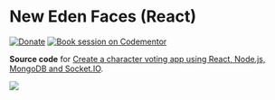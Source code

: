 # New Eden Faces (React)

[![Donate](https://img.shields.io/badge/paypal-donate-blue.svg)](https://paypal.me/sahat) [![Book session on Codementor](https://cdn.codementor.io/badges/book_session_github.svg)](https://www.codementor.io/sahatyalkabov?utm_source=github&utm_medium=button&utm_term=sahatyalkabov&utm_campaign=github)

**Source code** for [
Create a character voting app using React, Node.js, MongoDB and Socket.IO](http://sahatyalkabov.com/create-a-character-voting-app-using-react-nodejs-mongodb-and-socketio/).

![](https://lh3.googleusercontent.com/bTN84YkcbO_gXZm4qOrOYVTwUgwkOsrFfv8nrUe7aew=w2080-h1470-no)

